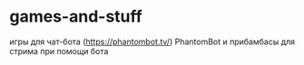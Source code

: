 # games-and-stuff
игры для чат-бота (https://phantombot.tv/) PhantomBot и прибамбасы для стрима при помощи бота
